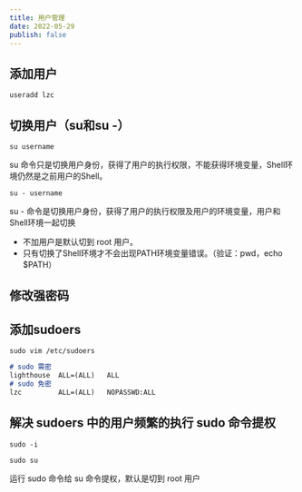 ```yaml
---
title: 用户管理
date: 2022-05-29
publish: false
---
```


## 添加用户

`useradd lzc`

## 切换用户（su和su -）

`su username`

su 命令只是切换用户身份，获得了用户的执行权限，不能获得环境变量，Shell环境仍然是之前用户的Shell。

`su - username`

su - 命令是切换用户身份，获得了用户的执行权限及用户的环境变量，用户和Shell环境一起切换

* 不加用户是默认切到 root 用户。
* 只有切换了Shell环境才不会出现PATH环境变量错误。（验证：pwd，echo $PATH）

## 修改强密码

## 添加sudoers

`sudo vim /etc/sudoers`

```markdown
# sudo 需密
lighthouse  ALL=(ALL)   ALL
# sudo 免密
lzc         ALL=(ALL)   NOPASSWD:ALL
```

## 解决 sudoers 中的用户频繁的执行 sudo 命令提权

`sudo -i`

`sudo su`

运行 sudo 命令给 su 命令提权，默认是切到 root 用户
